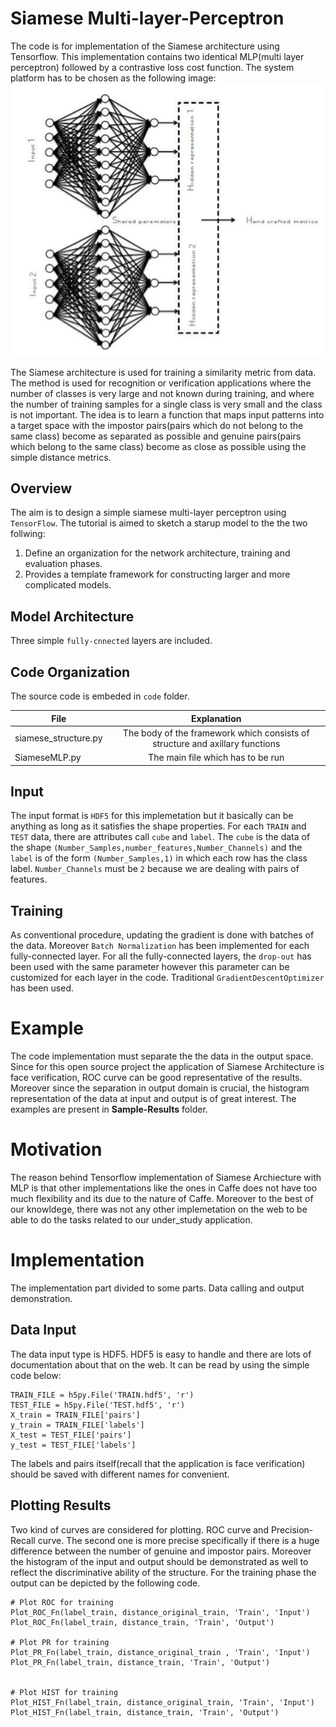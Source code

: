 # Siamese Multi-layer-Perceptron

The code is for implementation of the Siamese architecture using Tensorflow. This implementation contains two identical MLP(multi layer perceptron) followed by a contrastive loss cost function. The system platform has to be chosen as the following image: 
![](Images/siamese.png) 

The Siamese architecture is used for training a similarity metric from data. The method is used for recognition or verification applications where the number of classes is very large and not known during training, and where the number of
training samples for a single class is very small and the class is not important. The idea is to learn a function that maps input patterns into a target space with the impostor pairs(pairs which do not belong to the same class) become as separated as possible and genuine pairs(pairs which belong to the same class) become as close as possible using the simple distance metrics.

## Overview

The aim is to design a simple siamese multi-layer perceptron using `TensorFlow`. The tutorial is aimed to sketch a starup model to the the two follwing:

1. Define an organization for the network architecture, training and evaluation phases.
2. Provides a template framework for constructing larger and more complicated models.

## Model Architecture

Three simple `fully-cnnected` layers are included. 

## Code Organization

The source code is embeded in `code` folder.

| File                  | Explanation   |
| ----------------------|:-------------:|
| siamese_structure.py  | The body of the framework which consists of structure and axillary functions |
| SiameseMLP.py         | The main file which has to be run |

## Input

The input format is `HDF5` for this implemetation but it basically can be anything as long as it satisfies the shape properties. For each `TRAIN` and `TEST` data, there are attributes call `cube` and `label`. The `cube` is the data of the shape `(Number_Samples,number_features,Number_Channels)` and the `label` is of the form `(Number_Samples,1)` in which each row has the class label. `Number_Channels` must be `2` because we are dealing with pairs of features.

## Training

As conventional procedure, updating the gradient is done with batches of the data. Moreover `Batch Normalization` has been implemented for each fully-connected layer. For all the fully-connected layers, the `drop-out` has been used with the same parameter however this parameter can be customized for each layer in the code. Traditional `GradientDescentOptimizer` has been used.



# Example

The code implementation must separate the the data in the output space. Since for this open source project the application of Siamese Architecture is face verification, ROC curve can be good representative of the results. Moreover since the separation in output domain is crucial, the histogram representation of the data at input and output is of great interest.
The examples are present in **Sample-Results** folder.

# Motivation

The reason behind Tensorflow implementation of Siamese Archiecture with MLP is that other implementations like the ones in Caffe does not have too much flexibility and its due to the nature of Caffe. Moreover to the best of our knowldege, there was not any other implemetation on the web to be able to do the tasks related to our under_study application.

# Implementation

The implementation part divided to some parts. Data calling and output demonstration.

## Data Input

The data input type is HDF5. HDF5 is easy to handle and there are lots of documentation about that on the web.
It can be read by using the simple code below:
```
TRAIN_FILE = h5py.File('TRAIN.hdf5', 'r')
TEST_FILE = h5py.File('TEST.hdf5', 'r')
X_train = TRAIN_FILE['pairs']
y_train = TRAIN_FILE['labels']
X_test = TEST_FILE['pairs']
y_test = TEST_FILE['labels']
```

The labels and pairs itself(recall that the application is face verification) should be saved with different names for convenient.

## Plotting Results

Two kind of curves are considered for plotting. ROC curve and Precision-Recall curve. The second one is more precise specifically if there is a huge difference between the number of genuine and impostor pairs. Moreover the histogram of the input and output should be demonstrated as well to reflect the discriminative ability of the structure. For the training phase the output can be depicted by the following code.

```
# Plot ROC for training
Plot_ROC_Fn(label_train, distance_original_train, 'Train', 'Input')
Plot_ROC_Fn(label_train, distance_train, 'Train', 'Output')

# Plot PR for training
Plot_PR_Fn(label_train, distance_original_train , 'Train', 'Input')
Plot_PR_Fn(label_train, distance_train, 'Train', 'Output')


# Plot HIST for training
Plot_HIST_Fn(label_train, distance_original_train, 'Train', 'Input')
Plot_HIST_Fn(label_train, distance_train, 'Train', 'Output')
```






